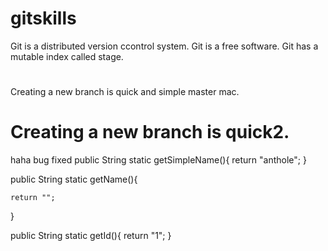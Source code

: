 # gitskills
Git is a distributed version ccontrol system.
Git is a free software.
Git has a mutable index called stage.
#
Creating a new branch is quick and simple master mac.
# Creating a new branch is quick2.
haha bug fixed
public String static getSimpleName(){
    return "anthole";
}

public String static getName(){

    return "";

}

public String static getId(){
    return "1";
}